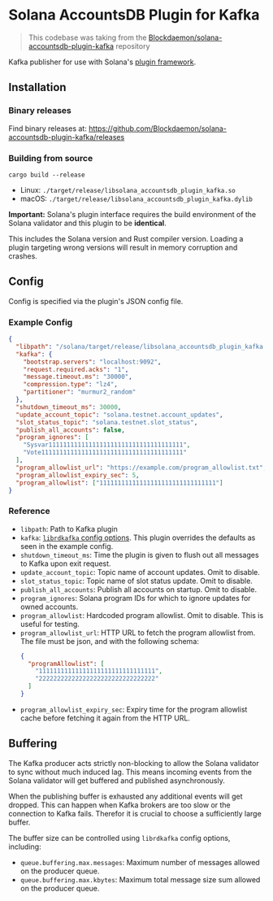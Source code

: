# Solana AccountsDB Plugin for Kafka

> This codebase was taking from the [Blockdaemon/solana-accountsdb-plugin-kafka](https://github.com/Blockdaemon/solana-accountsdb-plugin-kafka) repository

Kafka publisher for use with Solana's [plugin framework](https://docs.solana.com/developing/plugins/geyser-plugins).

## Installation

### Binary releases

Find binary releases at: https://github.com/Blockdaemon/solana-accountsdb-plugin-kafka/releases

### Building from source

```shell
cargo build --release
```

- Linux: `./target/release/libsolana_accountsdb_plugin_kafka.so`
- macOS: `./target/release/libsolana_accountsdb_plugin_kafka.dylib`

**Important:** Solana's plugin interface requires the build environment of the Solana validator and this plugin to be **identical**.

This includes the Solana version and Rust compiler version.
Loading a plugin targeting wrong versions will result in memory corruption and crashes.

## Config

Config is specified via the plugin's JSON config file.

### Example Config

```json
{
  "libpath": "/solana/target/release/libsolana_accountsdb_plugin_kafka.so",
  "kafka": {
    "bootstrap.servers": "localhost:9092",
    "request.required.acks": "1",
    "message.timeout.ms": "30000",
    "compression.type": "lz4",
    "partitioner": "murmur2_random"
  },
  "shutdown_timeout_ms": 30000,
  "update_account_topic": "solana.testnet.account_updates",
  "slot_status_topic": "solana.testnet.slot_status",
  "publish_all_accounts": false,
  "program_ignores": [
    "Sysvar1111111111111111111111111111111111111",
    "Vote111111111111111111111111111111111111111"
  ],
  "program_allowlist_url": "https://example.com/program_allowlist.txt",
  "program_allowlist_expiry_sec": 5,
  "program_allowlist": ["11111111111111111111111111111111"]
}
```

### Reference

- `libpath`: Path to Kafka plugin
- `kafka`: [`librdkafka` config options](https://github.com/edenhill/librdkafka/blob/master/CONFIGURATION.md).
  This plugin overrides the defaults as seen in the example config.
- `shutdown_timeout_ms`: Time the plugin is given to flush out all messages to Kafka upon exit request.
- `update_account_topic`: Topic name of account updates. Omit to disable.
- `slot_status_topic`: Topic name of slot status update. Omit to disable.
- `publish_all_accounts`: Publish all accounts on startup. Omit to disable.
- `program_ignores`: Solana program IDs for which to ignore updates for owned accounts.
- `program_allowlist`: Hardcoded program allowlist. Omit to disable. This is useful for testing.
- `program_allowlist_url`: HTTP URL to fetch the program allowlist from. The file must be json, and with the following schema:
  ```json
  {
    "programAllowlist": [
      "11111111111111111111111111111111",
      "22222222222222222222222222222222"
    ]
  }
  ```
- `program_allowlist_expiry_sec`: Expiry time for the program allowlist cache before fetching it again from the HTTP URL.

## Buffering

The Kafka producer acts strictly non-blocking to allow the Solana validator to sync without much induced lag.
This means incoming events from the Solana validator will get buffered and published asynchronously.

When the publishing buffer is exhausted any additional events will get dropped.
This can happen when Kafka brokers are too slow or the connection to Kafka fails.
Therefor it is crucial to choose a sufficiently large buffer.

The buffer size can be controlled using `librdkafka` config options, including:

- `queue.buffering.max.messages`: Maximum number of messages allowed on the producer queue.
- `queue.buffering.max.kbytes`: Maximum total message size sum allowed on the producer queue.
